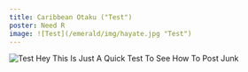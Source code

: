 ```yaml
--- 
title: Caribbean Otaku ("Test")
poster: Need R
image: ![Test](/emerald/img/hayate.jpg "Test")
---
```

![Test](/emerald/img/hayate.jpg "Test")
Hey This Is Just A Quick Test To See How To Post Junk
